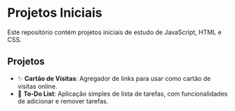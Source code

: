 # Projetos Iniciais

Este repositório contém projetos iniciais de estudo de JavaScript, HTML e CSS.

## Projetos

- ✨ **Cartão de Visitas**: Agregador de links para usar como cartão de visitas online.
- 📝 **To-Do List**: Aplicação simples de lista de tarefas, com funcionalidades de adicionar e remover tarefas.
